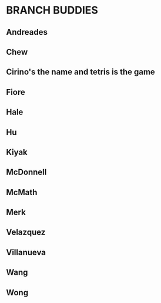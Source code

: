 # BRANCH BUDDIES

## Andreades

## Chew

## Cirino's the name and tetris is the game

## Fiore

## Hale

## Hu

## Kiyak

## McDonnell

## McMath

## Merk

## Velazquez

## Villanueva

## Wang

## Wong
